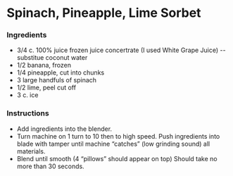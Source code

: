 # Spinach, Pineapple, Lime Sorbet		

### Ingredients
- 3/4 c. 100% juice frozen juice concertrate (I used White Grape Juice)
-- substitue coconut water
- 1/2 banana, frozen
- 1/4 pineapple, cut into chunks
- 3 large handfuls of spinach
- 1/2 lime, peel cut off
- 3 c. ice

### Instructions
- Add ingredients into the blender.
- Turn machine on 1 turn to 10 then to high speed. Push ingredients into blade with tamper until machine “catches” (low grinding sound) all materials.
- Blend until smooth (4 “pillows” should appear on top) Should take no more than 30 seconds.
